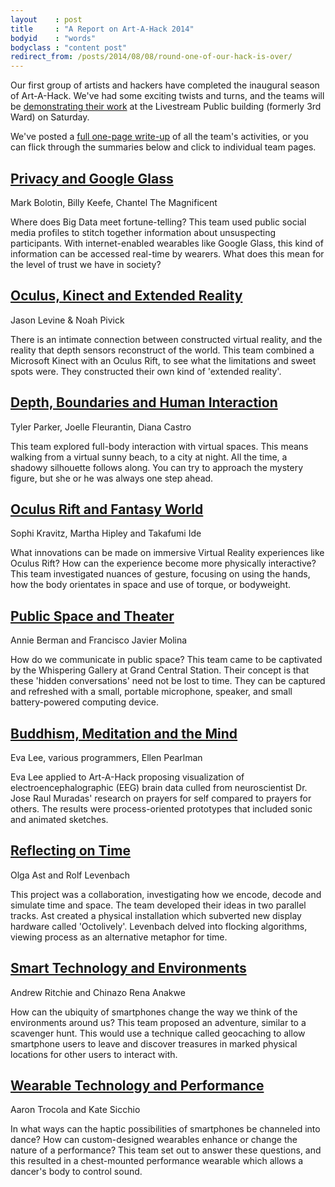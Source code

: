 ```yaml
---
layout    : post
title     : "A Report on Art-A-Hack 2014"
bodyid    : "words"
bodyclass : "content post"
redirect_from: /posts/2014/08/08/round-one-of-our-hack-is-over/
---
```

Our first group of artists and hackers have completed the inaugural season of Art-A-Hack. We've had some exciting twists and turns, and the teams will be <a href="http://www.meetup.com/volumetric/events/199068362/">demonstrating their work</a> at the Livestream Public building (formerly 3rd Ward) on Saturday.

We've posted a <a href="/summer-2014/report">full one-page write-up</a> of all the team's activities, or you can flick through the summaries below and click to individual team pages.

<!--excerpt-ends-->

<h2><a href="/summer-2014/google-glass">Privacy and Google Glass</a></h2>

<div class="info large">Mark Bolotin, Billy Keefe, Chantel The Magnificent</div>

Where does Big Data meet fortune-telling? This team used public social media profiles to stitch together information about unsuspecting participants. With internet-enabled wearables like Google Glass, this kind of information can be accessed real-time by wearers. What does this mean for the level of trust we have in society?

<h2><a href="/summer-2014/kinect-and-oculus-mashup">Oculus, Kinect and Extended Reality</a></h2>

<div class="info large">Jason Levine &amp; Noah Pivick</div>

There is an intimate connection between constructed virtual reality, and the reality that depth sensors reconstruct of the world. This team combined a Microsoft Kinect with an Oculus Rift, to see what the limitations and sweet spots were. They constructed their own kind of 'extended reality'.

<h2><a href="/summer-2014/depth-boundaries-and-human-interaction">Depth, Boundaries and Human Interaction</a></h2>

<div class="info large">Tyler Parker, Joelle Fleurantin, Diana Castro</div>

This team explored full-body interaction with virtual spaces. This means walking from a virtual sunny beach, to a city at night. All the time, a shadowy silhouette follows along. You can try to approach the mystery figure, but she or he was always one step ahead. 

<h2><a href="/summer-2014/oculus-and-fantasy-world">Oculus Rift and Fantasy World</a></h2>

<div class="info large">Sophi Kravitz, Martha Hipley and Takafumi Ide</div>

What innovations can be made on immersive Virtual Reality experiences like Oculus Rift? How can the experience become more physically interactive? This team investigated nuances of gesture, focusing on using the hands, how the body orientates in space and use of torque, or bodyweight.	

<h2><a href="/summer-2014/public-space-and-theater">Public Space and Theater</a></h2>

<div class="info large">Annie Berman and Francisco Javier Molina</div>

How do we communicate in public space? This team came to be captivated by the Whispering Gallery at Grand Central Station. Their concept is that these 'hidden conversations' need not be lost to time. They can be captured and refreshed with a small, portable microphone, speaker, and small battery-powered computing device.

<h2><a href="/summer-2014/buddhism-meditation-and-mind">Buddhism, Meditation and the Mind</a></h2>

<div class="info large">Eva Lee, various programmers, Ellen Pearlman</div>

Eva Lee applied to Art-A-Hack proposing visualization of electroencephalographic (EEG) brain data culled from neuroscientist Dr. Jose Raul Muradas' research on prayers for self compared to prayers for others. The results were process-oriented prototypes that included sonic and animated sketches.

<h2><a href="/summer-2014/reflecting-on-time">Reflecting on Time</a></h2>

<div class="info large">Olga Ast and Rolf Levenbach</div>

This project was a collaboration, investigating how we encode, decode and simulate time and space. The team developed their ideas in two parallel tracks. Ast created a physical installation which subverted new display hardware called 'Octolively'. Levenbach delved into flocking algorithms, viewing process as an alternative metaphor for time.

<h2><a href="/summer-2014/smart-technology-and-environments">Smart Technology and Environments</a></h2>

<div class="info large">Andrew Ritchie and Chinazo Rena Anakwe</div>

How can the ubiquity of smartphones change the way we think of the environments around us? This team proposed an adventure, similar to a scavenger hunt. This would use a technique called geocaching to allow smartphone users to leave and discover treasures in marked physical locations for other users to interact with.

<h2><a href="/summer-2014/wearable-tech-and-performance">Wearable Technology and Performance</a></h2>

<div class="info large">Aaron Trocola and Kate Sicchio</div>

In what ways can the haptic possibilities of smartphones be channeled into dance? How can custom-designed wearables enhance or change the nature of a performance? This team set out to answer these questions, and this resulted in a chest-mounted performance wearable which allows a dancer's body to control sound.